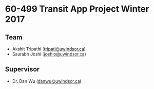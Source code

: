 # 60-499 Transit App Project Winter 2017


## Team
* Akshit Tripathi ([tripati@uwindsor.ca](tripati@uwindsor.ca))
* Saurabh Joshi ([joshio@uwindsor.ca](joshio@uwindsor.ca))

## Supervisor
* Dr. Dan Wu ([danwu@uwindsor.ca](danwu@uwindsor.ca))
